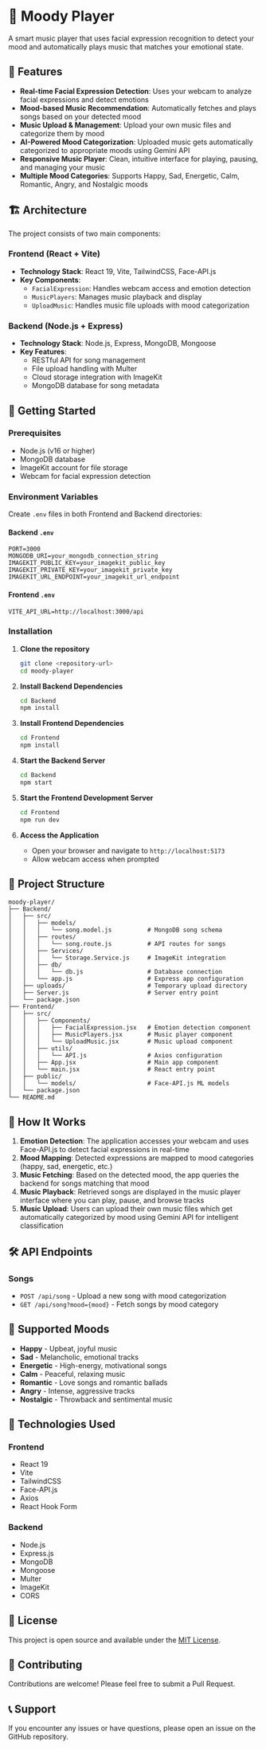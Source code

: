 # 🎵 Moody Player

A smart music player that uses facial expression recognition to detect your mood and automatically plays music that matches your emotional state.

## 🌟 Features

- **Real-time Facial Expression Detection**: Uses your webcam to analyze facial expressions and detect emotions
- **Mood-based Music Recommendation**: Automatically fetches and plays songs based on your detected mood
- **Music Upload & Management**: Upload your own music files and categorize them by mood
- **AI-Powered Mood Categorization**: Uploaded music gets automatically categorized to appropriate moods using Gemini API
- **Responsive Music Player**: Clean, intuitive interface for playing, pausing, and managing your music
- **Multiple Mood Categories**: Supports Happy, Sad, Energetic, Calm, Romantic, Angry, and Nostalgic moods

## 🏗️ Architecture

The project consists of two main components:

### Frontend (React + Vite)
- **Technology Stack**: React 19, Vite, TailwindCSS, Face-API.js
- **Key Components**:
  - `FacialExpression`: Handles webcam access and emotion detection
  - `MusicPlayers`: Manages music playback and display
  - `UploadMusic`: Handles music file uploads with mood categorization

### Backend (Node.js + Express)
- **Technology Stack**: Node.js, Express, MongoDB, Mongoose
- **Key Features**:
  - RESTful API for song management
  - File upload handling with Multer
  - Cloud storage integration with ImageKit
  - MongoDB database for song metadata

## 🚀 Getting Started

### Prerequisites

- Node.js (v16 or higher)
- MongoDB database
- ImageKit account for file storage
- Webcam for facial expression detection

### Environment Variables

Create `.env` files in both Frontend and Backend directories:

#### Backend `.env`
```env
PORT=3000
MONGODB_URI=your_mongodb_connection_string
IMAGEKIT_PUBLIC_KEY=your_imagekit_public_key
IMAGEKIT_PRIVATE_KEY=your_imagekit_private_key
IMAGEKIT_URL_ENDPOINT=your_imagekit_url_endpoint
```

#### Frontend `.env`
```env
VITE_API_URL=http://localhost:3000/api
```

### Installation

1. **Clone the repository**
   ```bash
   git clone <repository-url>
   cd moody-player
   ```

2. **Install Backend Dependencies**
   ```bash
   cd Backend
   npm install
   ```

3. **Install Frontend Dependencies**
   ```bash
   cd Frontend
   npm install
   ```

4. **Start the Backend Server**
   ```bash
   cd Backend
   npm start
   ```

5. **Start the Frontend Development Server**
   ```bash
   cd Frontend
   npm run dev
   ```

6. **Access the Application**
   - Open your browser and navigate to `http://localhost:5173`
   - Allow webcam access when prompted

## 📁 Project Structure

```
moody-player/
├── Backend/
│   ├── src/
│   │   ├── models/
│   │   │   └── song.model.js          # MongoDB song schema
│   │   ├── routes/
│   │   │   └── song.route.js          # API routes for songs
│   │   ├── Services/
│   │   │   └── Storage.Service.js     # ImageKit integration
│   │   ├── db/
│   │   │   └── db.js                  # Database connection
│   │   └── app.js                     # Express app configuration
│   ├── uploads/                       # Temporary upload directory
│   ├── Server.js                      # Server entry point
│   └── package.json
├── Frontend/
│   ├── src/
│   │   ├── Components/
│   │   │   ├── FacialExpression.jsx   # Emotion detection component
│   │   │   ├── MusicPlayers.jsx       # Music player component
│   │   │   └── UploadMusic.jsx        # Music upload component
│   │   ├── utils/
│   │   │   └── API.js                 # Axios configuration
│   │   ├── App.jsx                    # Main app component
│   │   └── main.jsx                   # React entry point
│   ├── public/
│   │   └── models/                    # Face-API.js ML models
│   └── package.json
└── README.md
```

## 🎯 How It Works

1. **Emotion Detection**: The application accesses your webcam and uses Face-API.js to detect facial expressions in real-time
2. **Mood Mapping**: Detected expressions are mapped to mood categories (happy, sad, energetic, etc.)
3. **Music Fetching**: Based on the detected mood, the app queries the backend for songs matching that mood
4. **Music Playback**: Retrieved songs are displayed in the music player interface where you can play, pause, and browse tracks
5. **Music Upload**: Users can upload their own music files which get automatically categorized by mood using Gemini API for intelligent classification

## 🛠️ API Endpoints

### Songs
- `POST /api/song` - Upload a new song with mood categorization
- `GET /api/song?mood={mood}` - Fetch songs by mood category

## 🎨 Supported Moods

- **Happy** - Upbeat, joyful music
- **Sad** - Melancholic, emotional tracks
- **Energetic** - High-energy, motivational songs
- **Calm** - Peaceful, relaxing music
- **Romantic** - Love songs and romantic ballads
- **Angry** - Intense, aggressive tracks
- **Nostalgic** - Throwback and sentimental music

## 🔧 Technologies Used

### Frontend
- React 19
- Vite
- TailwindCSS
- Face-API.js
- Axios
- React Hook Form

### Backend
- Node.js
- Express.js
- MongoDB
- Mongoose
- Multer
- ImageKit
- CORS

## 📝 License

This project is open source and available under the [MIT License](LICENSE).

## 🤝 Contributing

Contributions are welcome! Please feel free to submit a Pull Request.

## 📞 Support

If you encounter any issues or have questions, please open an issue on the GitHub repository.
